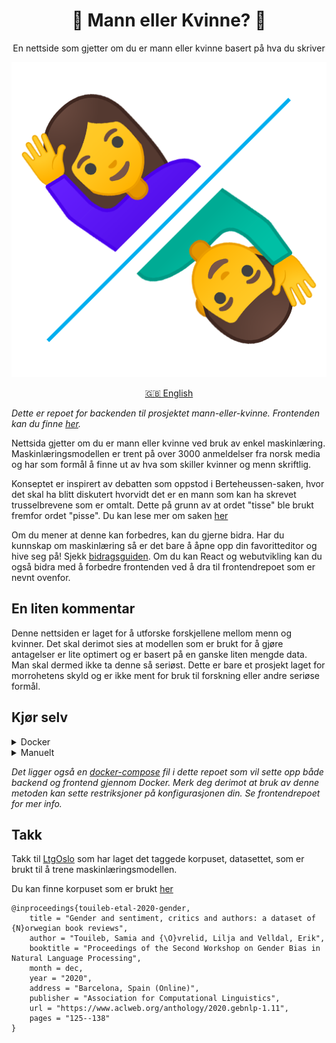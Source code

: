<div align="center">
    <h1>🤵 Mann eller Kvinne? 💃</h1>
    <p>En nettside som gjetter om du er mann eller kvinne basert på hva du skriver</p>
    <img src="https://raw.githubusercontent.com/LBlend/mann-eller-kvinne/main/.static/mann-eller-kvinne.png?token=AF55TQTQ2EPX6JP33MO4NLK73QQZG">

<a href="README-en.md">🇬🇧 English</a>

</div>

_Dette er repoet for backenden til prosjektet mann-eller-kvinne. Frontenden kan du finne [her](https://github.com/LBlend/mann-eller-kvinne-frontend)._

Nettsida gjetter om du er mann eller kvinne ved bruk av enkel maskinlæring.
Maskinlæringsmodellen er trent på over 3000 anmeldelser fra norsk media og har som formål å finne ut av hva som skiller kvinner og menn skriftlig.

Konseptet er inspirert av debatten som oppstod i Berteheussen-saken, hvor det skal ha blitt diskutert hvorvidt det er en mann som kan ha skrevet trusselbrevene som er omtalt. Dette på grunn av at ordet "tisse" ble brukt fremfor ordet "pisse". Du kan lese mer om saken [her](https://www.nrk.no/kultur/uenige-om-bruken-av-ordet-_tisse_-1.15206839)

Om du mener at denne kan forbedres, kan du gjerne bidra. Har du kunnskap om maskinlæring så er det bare å åpne opp din favoritteditor og hive seg på!
Sjekk [bidragsguiden](CONTRIBUTING.md). Om du kan React og webutvikling kan du også bidra med å forbedre frontenden ved å dra til frontendrepoet som er nevnt ovenfor.

## En liten kommentar

Denne nettsiden er laget for å utforske forskjellene mellom menn og kvinner.
Det skal derimot sies at modellen som er brukt for å gjøre antagelser er lite optimert og er basert på en ganske liten mengde data.
Man skal dermed ikke ta denne så seriøst. Dette er bare et prosjekt laget for morrohetens skyld og er ikke ment for bruk til forskning eller andre seriøse formål.

## Kjør selv

<details>
  <summary>Docker</summary>

1. Skriv denne kommandoen for å kjøre backenden.

```
docker run -d -p 5000:5000 --name mann-eller-kvinne-backend ghcr.io/lblend/mann-eller-kvinne:latest
```

Vi anbefaler at du bruker kommandoen gitt ovenfor. Du står derimot fritt til å endre variabler til eget ønske om du vet hva du driver med.

Merk deg at du ikke har mulighet til å endre intern port uten å gjøre endringer i koden.

Merk deg også at ved å bruke ferdigbyggede bilder for både frontend og backend, vil du ikke ha mulighet til å endre port i det hele tatt.

</details>

<details>
  <summary>Manuelt</summary>

0. Last ned repoet og installer avhengigheter

- Python 3.10+
- Pip

1. Kjør installasjon- og treningssskriptet

   ```
   sh build.sh
   ```

_Merk deg at dette skriptet antar at PATH til python er satt til `python3`. Hvis dette ikke er tilfellet for deg, må du huske å endre skriptet eller PATHen din._

2. Kjør APIet
   ```
   uvicorn src.main:app --host 0.0.0.0 --port 5000 --proxy-headers
   ```

</details>

_Det ligger også en [docker-compose](docker-compose.yml) fil i dette repoet som vil sette opp både backend og frontend gjennom Docker. Merk deg derimot at bruk av denne metoden kan sette restriksjoner på konfigurasjonen din. Se frontendrepoet for mer info._

## Takk

Takk til [LtgOslo](https://www.mn.uio.no/ifi/english/research/groups/ltg/) som har laget det taggede korpuset, datasettet, som er brukt til å trene maskinlæringsmodellen.

Du kan finne korpuset som er brukt [her](https://github.com/ltgoslo/norec_gender)

```
@inproceedings{touileb-etal-2020-gender,
    title = "Gender and sentiment, critics and authors: a dataset of {N}orwegian book reviews",
    author = "Touileb, Samia and {\O}vrelid, Lilja and Velldal, Erik",
    booktitle = "Proceedings of the Second Workshop on Gender Bias in Natural Language Processing",
    month = dec,
    year = "2020",
    address = "Barcelona, Spain (Online)",
    publisher = "Association for Computational Linguistics",
    url = "https://www.aclweb.org/anthology/2020.gebnlp-1.11",
    pages = "125--138"
}
```
